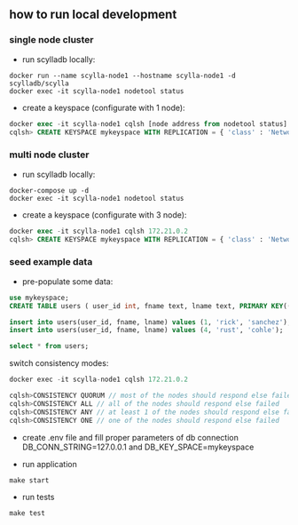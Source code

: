 ## how to run local development

### single node cluster
- run scylladb locally:
```
docker run --name scylla-node1 --hostname scylla-node1 -d scylladb/scylla
docker exec -it scylla-node1 nodetool status 
```
- create a keyspace (configurate with 1 node):
```sql
docker exec -it scylla-node1 cqlsh [node address from nodetool status]
cqlsh> CREATE KEYSPACE mykeyspace WITH REPLICATION = { 'class' : 'NetworkTopologyStrategy', 'replication_factor' : 1};
```
### multi node cluster
- run scylladb locally:
```
docker-compose up -d
docker exec -it scylla-node1 nodetool status 
```
- create a keyspace (configurate with 3 node):
```sql
docker exec -it scylla-node1 cqlsh 172.21.0.2
cqlsh> CREATE KEYSPACE mykeyspace WITH REPLICATION = { 'class' : 'NetworkTopologyStrategy', 'replication_factor' : 2};
```

### seed example data
- pre-populate some data:
```sql
use mykeyspace;
CREATE TABLE users ( user_id int, fname text, lname text, PRIMARY KEY((user_id)));

insert into users(user_id, fname, lname) values (1, 'rick', 'sanchez');
insert into users(user_id, fname, lname) values (4, 'rust', 'cohle');

select * from users;
```

switch consistency modes: 
```ts
docker exec -it scylla-node1 cqlsh 172.21.0.2

cqlsh>CONSISTENCY QUORUM // most of the nodes should respond else failed
cqlsh>CONSISTENCY ALL // all of the nodes should respond else failed
cqlsh>CONSISTENCY ANY // at least 1 of the nodes should respond else failed
cqlsh>CONSISTENCY ONE // one of the nodes should respond else failed
```

- create .env file and fill proper parameters of db connection DB_CONN_STRING=127.0.0.1 and DB_KEY_SPACE=mykeyspace

- run application
```
make start
```

- run tests
```
make test
```